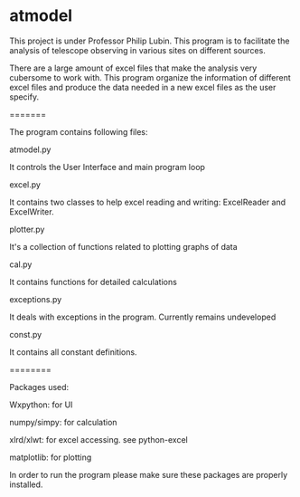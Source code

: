 atmodel
=======

This project is under Professor Philip Lubin. This program is to facilitate the analysis of telescope observing in various sites on different sources. 

There are a large amount of excel files that make the analysis very cubersome to work with. This program organize the information of different excel files and produce the data needed in a new excel files as the user specify. 

=======

The program contains following files:

atmodel.py

It controls the User Interface and main program loop

excel.py

It contains two classes to help excel reading and writing: ExcelReader and ExcelWriter.

plotter.py

It's a collection of functions related to plotting graphs of data

cal.py

It contains functions for detailed calculations

exceptions.py

It deals with exceptions in the program. Currently remains undeveloped

const.py

It contains all constant definitions. 

========

Packages used:

Wxpython: for UI

numpy/simpy: for calculation

xlrd/xlwt: for excel accessing. see python-excel

matplotlib: for plotting

In order to run the program please make sure these packages are properly installed.

